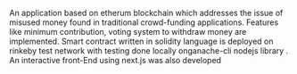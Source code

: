 An application based on etherum blockchain which addresses the issue of misused money found in traditional crowd-funding applications.
Features like minimum contribution, voting system to withdraw money are implemented.
Smart contract written in solidity language is deployed on rinkeby test network with testing done locally onganache-cli nodejs library .
An interactive front-End using next.js was also developed 
